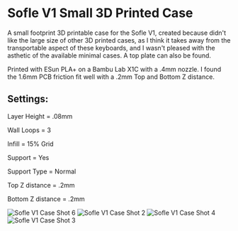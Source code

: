 # Sofle V1 Small 3D Printed Case

A small footprint 3D printable case for the Sofle V1, created because didn't like the large size of other 3D printed cases, as I think it takes away from the transportable aspect of these keyboards, and I wasn't pleased with the asthetic of the available minimal cases. A top plate can also be found.

Printed with ESun PLA+ on a Bambu Lab X1C with a .4mm nozzle. I found the 1.6mm PCB friction fit well with a .2mm Top and Bottom Z distance.

## Settings:

Layer Height = .08mm

Wall Loops = 3

Infill = 15% Grid

Support = Yes

Support Type = Normal

Top Z distance = .2mm

Bottom Z distance = .2mm


![Sofle V1 Case Shot 6](https://github.com/klouderone/SofleV13DPCase/assets/136342173/adb38035-3204-42ce-b35c-4b3358841a1a)
![Sofle V1 Case Shot 2](https://github.com/klouderone/SofleV13DPCase/assets/136342173/8ae979c6-1fcc-40b2-96d8-79bce5dbabd2)
![Sofle V1 Case Shot 4](https://github.com/klouderone/SofleV13DPCase/assets/136342173/822c0459-2783-4f7f-a05b-989aaf95eb6b)
![Sofle V1 Case Shot 3](https://github.com/klouderone/SofleV13DPCase/assets/136342173/48dcbba9-8451-46b5-b866-a455e82f2fe5)
